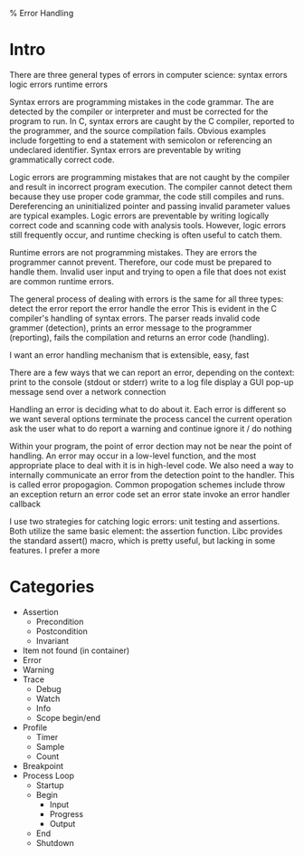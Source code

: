 % Error Handling

# Intro

There are three general types of errors in computer science:
syntax errors
logic errors
runtime errors

Syntax errors are programming mistakes in the code grammar. The are detected by the compiler or interpreter and must be corrected for the program to run. In C, syntax errors are caught by the C compiler, reported to the programmer, and the source compilation fails. Obvious examples include forgetting to end a statement with semicolon or referencing an undeclared identifier. Syntax errors are preventable by writing grammatically correct code. 

Logic errors are programming mistakes that are not caught by the compiler and result in incorrect program execution. The compiler cannot detect them because they use proper code grammar, the code still compiles and runs. Dereferencing an uninitialized pointer and passing invalid parameter values are typical examples. Logic errors are preventable by writing logically correct code and scanning code with analysis tools. However, logic errors still frequently occur, and runtime checking is often useful to catch them. 

Runtime errors are not programming mistakes. They are errors the programmer cannot prevent. Therefore, our code must be prepared to handle them. Invalid user input and trying to open a file that does not exist are common runtime errors. 

The general process of dealing with errors is the same for all three types:
detect the error
report the error
handle the error
This is evident in the C compiler's handling of syntax errors. The parser reads invalid code grammer (detection), prints an error message to the programmer (reporting), fails the compilation and returns an error code (handling). 

I want an error handling mechanism that is extensible, easy, fast

There are a few ways that we can report an error, depending on the context:
print to the console (stdout or stderr)
write to a log file
display a GUI pop-up message
send over a network connection

Handling an error is deciding what to do about it. Each error is different so we want several options
terminate the process
cancel the current operation
ask the user what to do
report a warning and continue
ignore it / do nothing

Within your program, the point of error dection may not be near the point of handling. An error may occur in a low-level function, and the most appropriate place to deal with it is in high-level code. We also need a way to internally communicate an error from the detection point to the handler. This is called error propogagion. Common propogation schemes include 
throw an exception
return an error code
set an error state
invoke an error handler callback


I use two strategies for catching logic errors: unit testing and assertions. 
Both utilize the same basic element: the assertion function.
Libc provides the standard assert() macro, which is pretty useful, but lacking in some features. I prefer a more 

# Categories

- Assertion
	- Precondition
	- Postcondition
	- Invariant
- Item not found (in container)
- Error
- Warning
- Trace
	- Debug
	- Watch
	- Info
	- Scope begin/end
- Profile
    - Timer
    - Sample
    - Count
- Breakpoint
- Process Loop
	- Startup
	- Begin
		- Input
		- Progress
		- Output
	- End
	- Shutdown



